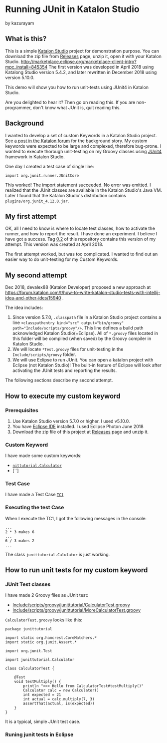 Running JUnit in Katalon Studio
====

by kazurayam

## What is this?

This is a simple [Katalon Studio](https://www.katalon.com/) project for demonstration purpose. You can download the zip file from [Releases](https://github.com/kazurayam/RunningJUnitInKatalonStudio/releases) page, unzip it, open it with your Katalon Studio.
http://marketplace.eclipse.org/marketplace-client-intro?mpc_install=845354
The first version was developed in April 2018 using Katalong Studio version 5.4.2, and later rewritten in December 2018 using version 5.10.0.

This demo will show you how to run unit-tests using JUnit4 in Katalon Studio.

Are you delighted to hear it? Then go on reading this. If you are non-programmer, don't know what JUnit is, quit reading this.

## Background

I wanted to develop a set of custom Keywords in a Katalon Studio project. See [a post in the Katalon forum](https://forum.katalon.com/discussion/comment/19738) for the background story. My custom keywords were expected to be large and complexed, therefore bug-prone. I wanted to execute thorough unit-testing on my Groovy classes using [JUnit4](https://junit.org/junit4/) framework in Katalon Studio.

One day I created a test case of single line:
```
import org.junit.runner.JUnitCore
```
This worked! The import statement succeeded. No error was emitted. I realized that the JUnit classes are available in the Katalon Studio's Java VM. Later I found that the Katalon Studio's distribution contains `plugins/org.junit_4.12.0.jar`.

## My first attempt

OK, all I need to know is where to locate test classes, how to activate the runner, and how to report the result. I have done an experiment. I believe I have got a success. Tag [0.2](https://github.com/kazurayam/RunningJUnitInKatalonStudio/tree/0.2) of this repository contains this version of my attempt. This version was created at April 2018.

The first attempt worked, but was too complicated. I wanted to find out an easier way to do unit-testing for my Custom Keywords.

## My second attempt

Dec 2018, devalex88 (Katalon Developer) proposed a new approach at https://forum.katalon.com/t/how-to-write-katalon-studio-tests-with-intellij-idea-and-other-ides/15940 .

The idea includes:
1. Since version 5.7.0, `.classpath` file in a Katalon Studio project contains a line `<classpathentry kind="src" output="bin/groovy" path="Include/scripts/groovy"/>`. This line defines a build path acknowledged Katalon Studio(=Eclipse). All of `*.groovy` files located in this folder will be compiled (when saved) by the Groovy compiler in Katalon Studio.
2. We will locate `*Test.groovy` files for unit-testing in the `Include/scripts/groovy` folder.
3. We will use Eclipse to run JUnit. You can open a katalon project with Eclipse (not Katalon Studio)! The built-in feature of Eclipse will look after activating the JUnit tests and reporting the results.

The following sections describe my second attempt.

## How to execute my custom keyword

### Prerequisites

1. Use Katalon Studio version 5.7.0 or higher. I used v5.10.0.
2. You have [Eclipse IDE](https://www.eclipse.org/downloads/) installed. I used Eclipse Photon June 2018
3. Download the zip file of this project at [Releases](https://github.com/kazurayam/RunningJUnitInKatalonStudio/releases) page and unzip it.

### Custom Keyword

I have made some custom keywords:
- [`nittutorial.Calculator`](Keywords/junittutorial/Calculator.groovy)
- [``]

### Test Case

I have made a Test Case [`TC1`](Scripts/TC1/Script1545891324676.groovy)

### Executing the test Case

When I execute the TC1, I got the following messages in the console:
```
...
2 * 3 makes 6
...
6 / 3 makes 2
...
```
The class `junittutorial.Calulator` is just working.

## How to run unit tests for my custom keyword

### JUnit Test classes

I have made 2 Groovy files as JUnit test:
- [Include/scripts/groovy/junittutorial/CalculatorTest.groovy](Include/scripts/groovy/junittutorial/CalculatorTest.groovy)
- [Include/scripts/groovy/junittutorial/MoreCalculatorTest.groovy](Include/scripts/groovy/junittutorial/MoreCalculatorTest.groovy)

`CalculatorTest.groovy` looks like this:
```
package junittutorial

import static org.hamcrest.CoreMatchers.*
import static org.junit.Assert.*

import org.junit.Test

import junittutorial.Calculator

class CalculatorTest {

	@Test
	void testMultiply() {
		println ">>> Hello from CalculatorTest#testMultiply()"
		Calculator calc = new Calculator()
		int expected = 21
		int actual = calc.multiply(7, 3)
		assertThat(actual, is(expected))
	}
}
```

It is a typical, simple JUnit test case.

### Runing junit tests in Eclipse
